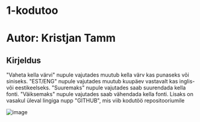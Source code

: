# 1-kodutoo
# Autor: Kristjan Tamm

## Kirjeldus

"Vaheta kella värvi" nupule vajutades muutub kella värv kas punaseks või siniseks.
"EST/ENG" nupule vajutades muutub kuupäev vastavalt kas inglis- või eestikeelseks.
"Suuremaks" nupule vajutades saab suurendada kella fonti.
"Väiksemaks" nupule vajutades saab vähendada kella fonti.
Lisaks on vasakul üleval lingiga nupp "GITHUB", mis viib kodutöö repositooriumile

![image](https://user-images.githubusercontent.com/90192493/157092585-d9a09e0c-08de-48b9-a865-8e4d197ca0e6.png)
